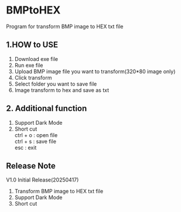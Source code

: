 # BMPtoHEX

Program for transform BMP image to HEX txt file

## 1.HOW to USE
 1. Download exe file
 2. Run exe file
 3. Upload BMP image file you want to transform(320*80 image only)
 4. Click transform
 5. Select folder you want to save file
 6. Image transform to hex and save as txt

## 2. Additional function
1. Support Dark Mode
2. Short cut<br>
   ctrl + o : open file<br>
   ctrl + s : save file<br>
   esc : exit<br>

## Release Note
V1.0 Initial Release(20250417)
1. Transform BMP image to HEX txt file
2. Support Dark Mode
3. Short cut
